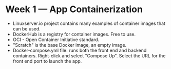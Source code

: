 # Week 1 — App Containerization

 - Linuxserver.io project contains many examples of container images that can be used.
 - DockerHub is a registry for container images.  Free to use.
 - OCI - Open Container Initiative standard.
 - "Scratch" is the base Docker image, an empty image.
 - Docker-compose.yml file:  runs both the front end and backend containers.  Right-click and select "Compose Up".  Select the URL for the front end port to launch the app.

